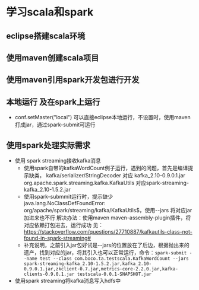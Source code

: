 # 学习scala和spark

## eclipse搭建scala环境

## 使用maven创建scala项目

## 使用maven引用spark开发包进行开发

## 本地运行 及在spark上运行
* conf.setMaster("local") 可以直接eclipse本地运行，不设置时，使用maven打成jar，通过spark-submit可运行

## 使用spark处理实际需求
* 使用 spark streaming接收kafka消息
	* 使用spark自带的kafkaWordCount例子运行，遇到的问题，首先是编译提示缺类，
	kafka/serializer/StringDecoder 对应 kafka_2.10-0.9.0.1.jar
	org.apache.spark.streaming.kafka.KafkaUtils 对应spark-streaming-kafka_2.10-1.5.2.jar
	* 使用spark-submmit运行时，提示缺少java.lang.NoClassDefFoundError: org/apache/spark/streaming/kafka/KafkaUtils$，使用--jars 将对应jar加进来也不行
	解决办法：使用maven maven-assembly-plugin插件，将对应依赖打包进去，运行成功 
	见：https://stackoverflow.com/questions/27710887/kafkautils-class-not-found-in-spark-streaming#
	* 补充说明，之前引入jar包好试是--jars的位置放在了后边，根据抛出来的遗产，找到对应的jar，将其引入也可以正常运行，命令：`spark-submit --name test --class com.boco.ta.testscala.KafkaWordCount --jars spark-streaming-kafka_2.10-1.5.2.jar,kafka_2.10-0.9.0.1.jar,zkclient-0.7.jar,metrics-core-2.2.0.jar,kafka-clients-0.9.0.1.jar testscala-0.0.1-SNAPSHOT.jar`
* 使用spark streaming将kafka消息写入hdfs中


